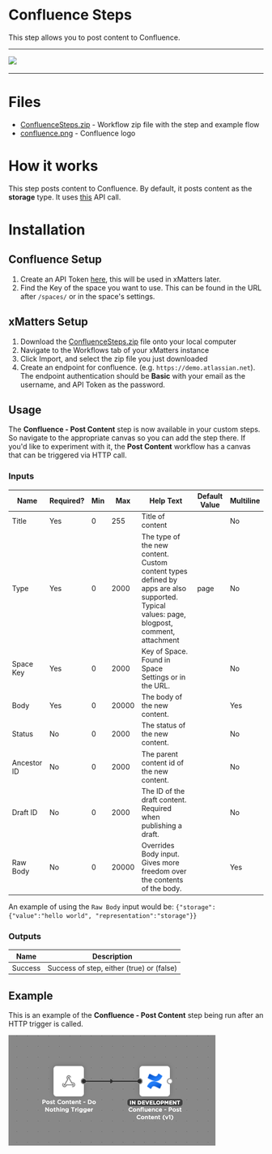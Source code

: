 # Confluence Steps

This step allows you to post content to Confluence.


---------

<kbd>
  <img src="https://github.com/xmatters/xMatters-Labs/raw/master/media/disclaimer.png">
</kbd>

---------

# Files

* [ConfluenceSteps.zip](ConfluenceSteps.zip) - Workflow zip file with the step and example flow
* [confluence.png](/confluence.png) - Confluence logo

# How it works
This step posts content to Confluence. By default, it posts content as the **storage** type. It uses [this](https://developer.atlassian.com/cloud/confluence/rest/#api-api-content-post) API call.


# Installation

## Confluence Setup
1. Create an API Token [here](https://id.atlassian.com/manage-profile/security/api-tokens), this will be used in xMatters later.
2. Find the Key of the space you want to use. This can be found in the URL after `/spaces/` or in the space's settings.



## xMatters Setup
1. Download the [ConfluenceSteps.zip](ConfluenceSteps.zip) file onto your local computer
2. Navigate to the Workflows tab of your xMatters instance
3. Click Import, and select the zip file you just downloaded
4. Create an endpoint for confluence. (e.g. `https://demo.atlassian.net`). The endpoint authentication should be **Basic** with your email as the username, and API Token as the password.


## Usage
The **Confluence - Post Content** step is now available in your custom steps. So navigate to the appropriate canvas so you can add the step there. If you'd like to experiment with it, the **Post Content** workflow has a canvas that can be triggered via HTTP call. 

### Inputs
| Name  | Required? | Min | Max | Help Text | Default Value | Multiline |
| ----- | ----------| --- | --- | --------- | ------------- | --------- |
| Title | Yes | 0 | 255 | Title of content | | No |
| Type | Yes | 0 | 2000 | The type of the new content. Custom content types defined by apps are also supported. Typical values: page, blogpost, comment, attachment | page | No |
| Space Key | Yes | 0 | 2000 | Key of Space. Found in Space Settings or in the URL. | | No |
| Body | Yes | 0 | 20000 | The body of the new content. | | Yes |
| Status | No | 0 | 2000 | The status of the new content. | | No |
| Ancestor ID | No | 0 | 2000 | The parent content id of the new content. | | No |
| Draft ID | No | 0 | 2000 | The ID of the draft content. Required when publishing a draft. | | No |
| Raw Body | No | 0 | 20000 | Overrides Body input. Gives more freedom over the contents of the body. | | Yes |

An example of using the `Raw Body` input would be: `{"storage": {"value":"hello world", "representation":"storage"}}`

### Outputs

| Name | Description |
| ---- | ----------  |
| Success | Success of step, either (true) or (false) |



## Example
This is an example of the **Confluence - Post Content** step being run after an HTTP trigger is called.

<kbd>
	<img src="/media/ExampleFlow.png">
</kbd>


